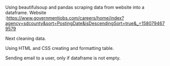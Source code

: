 Using beautifulsoup and pandas scraping data from website into a dataframe. 
Website :https://www.governmentjobs.com/careers/home/index?agency=sdcounty&sort=PostingDate&isDescendingSort=true&_=1580794679579

Next cleaning data.

Using HTML and CSS creating and formatting table.

Sending email to a user, only if dataframe is not empty.
